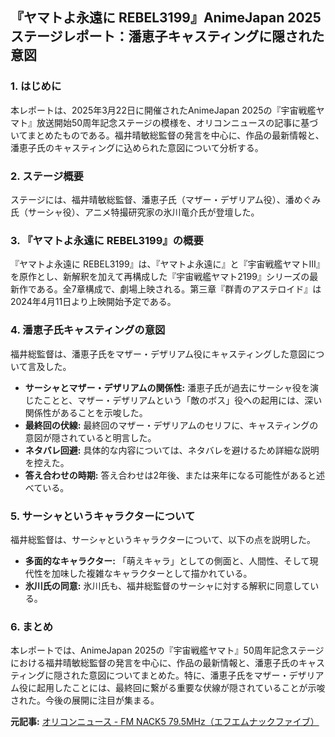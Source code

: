## 『ヤマトよ永遠に REBEL3199』AnimeJapan 2025 ステージレポート：潘恵子キャスティングに隠された意図

### 1. はじめに

本レポートは、2025年3月22日に開催されたAnimeJapan 2025の『宇宙戦艦ヤマト』放送開始50周年記念ステージの模様を、オリコンニュースの記事に基づいてまとめたものである。福井晴敏総監督の発言を中心に、作品の最新情報と、潘恵子氏のキャスティングに込められた意図について分析する。

### 2. ステージ概要

ステージには、福井晴敏総監督、潘恵子氏（マザー・デザリアム役）、潘めぐみ氏（サーシャ役）、アニメ特撮研究家の氷川竜介氏が登壇した。

### 3. 『ヤマトよ永遠に REBEL3199』の概要

『ヤマトよ永遠に REBEL3199』は、『ヤマトよ永遠に』と『宇宙戦艦ヤマトIII』を原作とし、新解釈を加えて再構成した『宇宙戦艦ヤマト2199』シリーズの最新作である。全7章構成で、劇場上映される。第三章『群青のアステロイド』は2024年4月11日より上映開始予定である。

### 4. 潘恵子氏キャスティングの意図

福井総監督は、潘恵子氏をマザー・デザリアム役にキャスティングした意図について言及した。

* **サーシャとマザー・デザリアムの関係性:** 潘恵子氏が過去にサーシャ役を演じたことと、マザー・デザリアムという「敵のボス」役への起用には、深い関係性があることを示唆した。
* **最終回の伏線:** 最終回のマザー・デザリアムのセリフに、キャスティングの意図が隠されていると明言した。
* **ネタバレ回避:** 具体的な内容については、ネタバレを避けるため詳細な説明を控えた。
* **答え合わせの時期:** 答え合わせは2年後、または来年になる可能性があると述べている。

### 5. サーシャというキャラクターについて

福井総監督は、サーシャというキャラクターについて、以下の点を説明した。

* **多面的なキャラクター:** 「萌えキャラ」としての側面と、人間性、そして現代性を加味した複雑なキャラクターとして描かれている。
* **氷川氏の同意:** 氷川氏も、福井総監督のサーシャに対する解釈に同意している。

### 6. まとめ

本レポートでは、AnimeJapan 2025の『宇宙戦艦ヤマト』50周年記念ステージにおける福井晴敏総監督の発言を中心に、作品の最新情報と、潘恵子氏のキャスティングに隠された意図についてまとめた。特に、潘恵子氏をマザー・デザリアム役に起用したことには、最終回に繋がる重要な伏線が隠されていることが示唆された。今後の展開に注目が集まる。


**元記事:** [オリコンニュース - FM NACK5 79.5MHz（エフエムナックファイブ）](https://www.nack5.co.jp/oricon/2375535/)